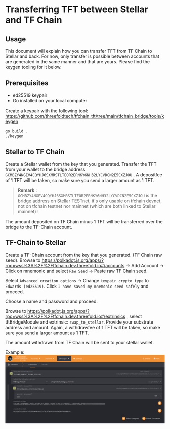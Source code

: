 # Transferring TFT between Stellar and TF Chain

## Usage

This document will explain how you can transfer TFT from TF Chain to Stellar and back.
For now, only transfer is possible between accounts that are generated in the same manner and that are yours. Please find the keygen tooling for it below. 

## Prerequisites

- ed25519 keypair
- Go installed on your local computer

Create a keypair with the following tool: https://github.com/threefoldtech/tfchain_tft/tree/main/tfchain_bridge/tools/keygen

```
go build .
./keygen
```

## Stellar to TF Chain

Create a Stellar wallet from the key that you generated.
Transfer the TFT from your wallet to the bridge address `GCMBZY4NGEV4CQYHJ6SXMRSTLTEOR2ERNKY6NH32LYCVDCN2E5CXZJOU` . A depositfee of 1 TFT will be taken, so make sure you send a larger amount as 1 TFT.

> __Remark__ : `GCMBZY4NGEV4CQYHJ6SXMRSTLTEOR2ERNKY6NH32LYCVDCN2E5CXZJOU` is the bridge address on Stellar TESTnet, it's only usable on tfchain devnet, not on tfchain testnet nor mainnet (which are both linked to Stellar mainnet) !

The amount deposited on TF Chain minus 1 TFT will be transferred over the bridge to the TF-Chain account.

## TF-Chain to Stellar

Create a TF-Chain account from the key that you generated. (TF Chain raw seed).
Browse to https://polkadot.js.org/apps/?rpc=wss%3A%2F%2Ftfchain.dev.threefold.io#/accounts -> Add Account -> Click on mnemonic and select `Raw Seed` -> Paste raw TF Chain seed.

Select `Advanced creation options` -> Change `keypair crypto type` to `Edwards (ed25519)`. Click `I have saved my mnemonic seed safely` and proceed.

Choose a name and password and proceed.

Browse to https://polkadot.js.org/apps/?rpc=wss%3A%2F%2Ftfchain.dev.threefold.io#/extrinsics , select tftBridgeModule and extrinsic: `swap_to_stellar`. Provide your substrate address and amount.
Again, a withdrawfee of 1 TFT will be taken, so make sure you send a larger amount as 1 TFT.

The amount withdrawn from TF Chain will be sent to your stellar wallet.

Example: ![swap_to_stellar](img/swap_to_stellar.png)